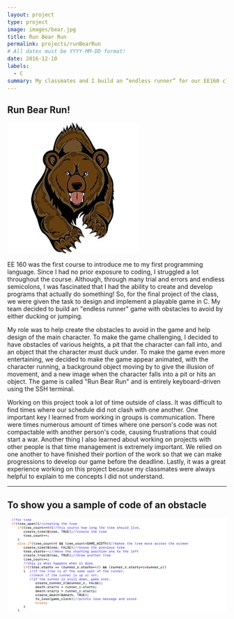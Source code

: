 ```yaml
---
layout: project
type: project
image: images/bear.jpg
title: Run Bear Run
permalink: projects/runBearRun
# All dates must be YYYY-MM-DD format!
date: 2016-12-10
labels:
  - C
summary: My classmates and I build an “endless runner” for our EE160 class using c.
---
```

## Run Bear Run!

<div class="ui small rounded images">
  <img class="ui image" src="../images/bear.jpg">
</div>

EE 160 was the first course to introduce me to my first programming language. Since I had no prior exposure to coding, I struggled a lot throughout the course. Although, through many trial and errors and endless semicolons, I was fascinated that I had the ability to create and develop programs that actually do something! So, for the final project of the class, we were given the task to design and implement a playable game in C. My team decided to build an "endless runner" game with obstacles to avoid by either ducking or jumping. 

My role was to help create the obstacles to avoid in the game and help design of the main character. To make the game challenging, I decided to have obstacles of various heights, a pit that the character can fall into, and an object that the character must duck under. To make the game even more entertaining, we decided to make the game appear animated, with the character running, a background object moving by to give the illusion of movement, and a new image when the character falls into a pit or hits an object. The game is called "Run Bear Run" and is entirely keyboard-driven using the SSH terminal. 

Working on this project took a lot of time outside of class. It was difficult to find times where our schedule did not clash with one another. One important key I learned from working in groups is communication. There were times numerous amount of times where one person's code was not compactable with another person's code, causing frustrations that could start a war. Another thing I also learned about working on projects with other people is that time management is extremely important. We relied on one another to have finished their portion of the work so that we can make progressions to develop our game before the deadline. Lastly, it was a great experience working on this project because my classmates were always helpful to explain to me concepts I did not understand.

----

## To show you a sample of code of an obstacle
<img class="ui image" src="../images/tree.png">

